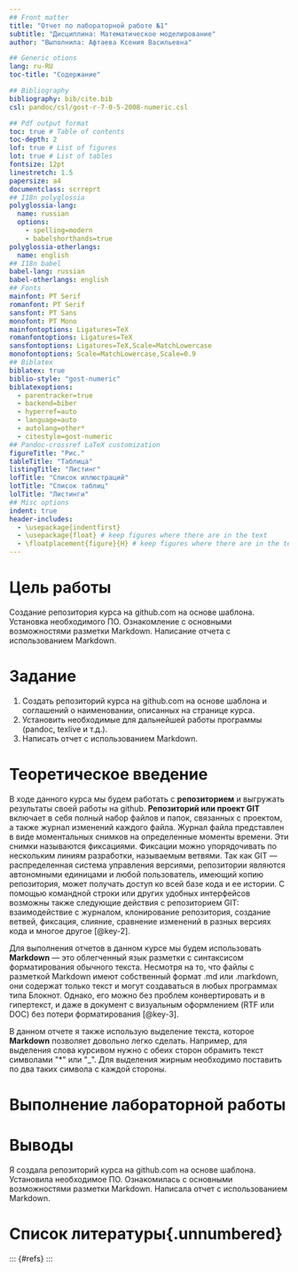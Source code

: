 ```yaml
---
## Front matter
title: "Отчет по лабораторной работе №1"
subtitle: "Дисциплина: Математическое моделирование"
author: "Выполнила: Афтаева Ксения Васильевна"

## Generic otions
lang: ru-RU
toc-title: "Содержание"

## Bibliography
bibliography: bib/cite.bib
csl: pandoc/csl/gost-r-7-0-5-2008-numeric.csl

## Pdf output format
toc: true # Table of contents
toc-depth: 2
lof: true # List of figures
lot: true # List of tables
fontsize: 12pt
linestretch: 1.5
papersize: a4
documentclass: scrreprt
## I18n polyglossia
polyglossia-lang:
  name: russian
  options:
	- spelling=modern
	- babelshorthands=true
polyglossia-otherlangs:
  name: english
## I18n babel
babel-lang: russian
babel-otherlangs: english
## Fonts
mainfont: PT Serif
romanfont: PT Serif
sansfont: PT Sans
monofont: PT Mono
mainfontoptions: Ligatures=TeX
romanfontoptions: Ligatures=TeX
sansfontoptions: Ligatures=TeX,Scale=MatchLowercase
monofontoptions: Scale=MatchLowercase,Scale=0.9
## Biblatex
biblatex: true
biblio-style: "gost-numeric"
biblatexoptions:
  - parentracker=true
  - backend=biber
  - hyperref=auto
  - language=auto
  - autolang=other*
  - citestyle=gost-numeric
## Pandoc-crossref LaTeX customization
figureTitle: "Рис."
tableTitle: "Таблица"
listingTitle: "Листинг"
lofTitle: "Список иллюстраций"
lotTitle: "Список таблиц"
lolTitle: "Листинги"
## Misc options
indent: true
header-includes:
  - \usepackage{indentfirst}
  - \usepackage{float} # keep figures where there are in the text
  - \floatplacement{figure}{H} # keep figures where there are in the text
---
```


# Цель работы

Создание репозитория курса на github.com на основе шаблона. Установка необходимого ПО. Ознакомление с основными возможностями разметки Markdown. Написание отчета с использованием Markdown.

# Задание

1. Создать репозиторий курса на github.com на основе шаблона и соглашений о наименовании, описанных на странице курса.
2. Установить необходимые для дальнейшей работы программы (pandoc, texlive и т.д.).
3. Написать отчет с использованием Markdown.

# Теоретическое введение
В ходе данного курса мы будем работать с **репозиторием** и выгружать результаты своей работы на github. **Репозиторий или проект GIT** включает в себя полный набор файлов и папок, связанных с проектом, а также журнал изменений каждого файла. Журнал файла представлен в виде моментальных снимков на определенные моменты времени. Эти снимки называются фиксациями. Фиксации можно упорядочивать по нескольким линиям разработки, называемым ветвями. Так как GIT — распределенная система управления версиями, репозитории являются автономными единицами и любой пользователь, имеющий копию репозитория, может получать доступ ко всей базе кода и ее истории. С помощью командной строки или других удобных интерфейсов возможны также следующие действия с репозиторием GIT: взаимодействие с журналом, клонирование репозитория, создание ветвей, фиксация, слияние, сравнение изменений в разных версиях кода и многое другое [@key-2].

Для выполнения отчетов в данном курсе мы будем использовать **Markdown** — это облегченный язык разметки с синтаксисом форматирования обычного текста. Несмотря на то, что файлы с разметкой Markdown имеют собственный формат .md или .markdown, они содержат только текст и могут создаваться в любых программах типа Блокнот.  Однако, его можно без проблем конвертировать и в гипертекст, и даже в документ с визуальным оформлением (RTF или DOC) без потери форматирования [@key-3].

В данном отчете я также использую выделение текста, которое **Markdown** позволяет довольно легко сделать. Например, для выделения слова курсивом нужно с обеих сторон обрамить текст символами "*" или "_". Для выделения жирным необходимо поставить по два таких символа с каждой стороны. 

# Выполнение лабораторной работы



# Выводы

Я создала репозиторий курса на github.com на основе шаблона. Установила необходимое ПО. Ознакомилась с основными возможностями разметки Markdown. Написала отчет с использованием Markdown.

# Список литературы{.unnumbered}

::: {#refs}
:::
